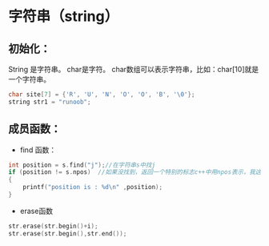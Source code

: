 # 字符串（string）

## 初始化：
String 是字符串。
char是字符。
char数组可以表示字符串，比如：char[10]就是一个字符串。
```c++
char site[7] = {'R', 'U', 'N', 'O', 'O', 'B', '\0'};
string str1 = "runoob";
```

## 成员函数：


- find 函数：
```c++
int position = s.find("j");//在字符串s中找j
if (position != s.npos)  //如果没找到，返回一个特别的标志c++中用npos表示，我这里npos取值是4294967295，
{
    printf("position is : %d\n" ,position);
}
```
- erase函数
```c++
str.erase(str.begin()+i);
str.erase(str.begin(),str.end());
```
